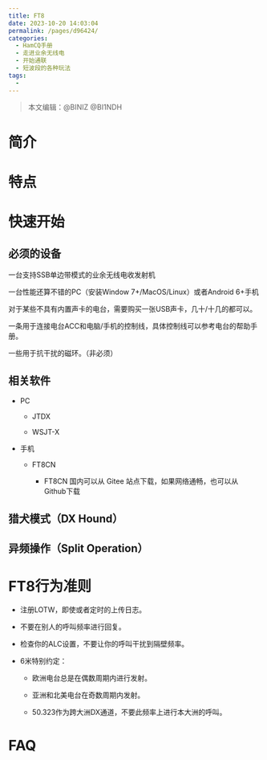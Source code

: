 ```yaml
---
title: FT8
date: 2023-10-20 14:03:04
permalink: /pages/d96424/
categories:
  - HamCQ手册
  - 走进业余无线电
  - 开始通联
  - 短波段的各种玩法
tags:
  - 
---
```

> 本文编辑：@BINIZ @BI1NDH

# 简介

# 特点

# 快速开始

## 必须的设备

一台支持SSB单边带模式的业余无线电收发射机

一台性能还算不错的PC（安装Window 7+/MacOS/Linux）或者Android 6+手机

对于某些不具有内置声卡的电台，需要购买一张USB声卡，几十/十几的都可以。

一条用于连接电台ACC和电脑/手机的控制线，具体控制线可以参考电台的帮助手册。

一些用于抗干扰的磁环。（非必须）

## 相关软件

- PC

  - JTDX

  - WSJT-X

- 手机

  - FT8CN

    - FT8CN 国内可以从 Gitee 站点下载，如果网络通畅，也可以从 Github下载

## 猎犬模式（DX Hound）

## 异频操作（Split Operation）

# FT8行为准则

- 注册LOTW，即使或者定时的上传日志。

- 不要在别人的呼叫频率进行回复。

- 检查你的ALC设置，不要让你的呼叫干扰到隔壁频率。

- 6米特别约定：

  - 欧洲电台总是在偶数周期内进行发射。

  - 亚洲和北美电台在奇数周期内发射。

  - 50.323作为跨大洲DX通道，不要此频率上进行本大洲的呼叫。

# FAQ

